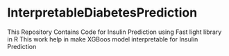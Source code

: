 # InterpretableDiabetesPrediction
This Repository Contains Code for Insulin Prediction using Fast light library in R 
This work help in make XGBoos model interpretable for Insulin Prediction 
